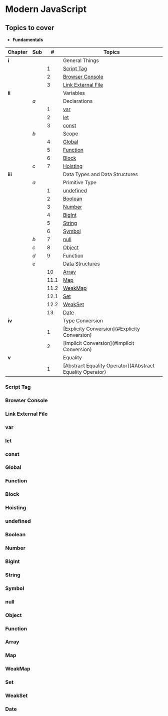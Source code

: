# Modern JavaScript

## Topics to cover

* **Fundamentals**

| Chapter | Sub | # | Topics |
| ------- | --- | - | ------ |
| **i** |  |  | General Things |
|  |  | 1 | [Script Tag](#script-tag) |
|  |  | 2 | [Browser Console](#browser-console) |
|  |  | 3 | [Link External File](#link-external-file) |
| **ii** |  |  | Variables |
|  | *a* |  | Declarations |
|  |  | 1 | [var](#var) |
|  |  | 2 | [let](#let) |
|  |  | 3 | [const](#const) |
|  | *b* |  | Scope |
|  |  | 4 | [Global](#global) |
|  |  | 5 | [Function](#function) |
|  |  | 6 | [Block](#block) |
|  | *c* | 7 | [Hoisting](#Hoisting) |
| **iii** |  |  | Data Types and Data Structures |
|  | *a* |  | Primitive Type |
|  |  | 1 | [undefined](#undefined) |
|  |  | 2 | [Boolean](#boolean) |
|  |  | 3 | [Number](#Number) |
|  |  | 4 | [BigInt](#BigInt) |
|  |  | 5 | [String](#string) |
|  |  | 6 | [Symbol](#symbol) |
|  | *b* | 7 | [null](#null) |
|  | *c* | 8 | [Object](#object) |
|  | *d* | 9 | [Function](#function) |
|  | *e* |  | Data Structures |
|  |  | 10 | [Array](#array) |
|  |  | 11.1 | [Map](#map) |
|  |  | 11.2 | [WeakMap](#weakMap) |
|  |  | 12.1 | [Set](#set) |
|  |  | 12.2 | [WeakSet](#weakSet) |
|  |  | 13 | [Date](#date) |
| **iv** |  |  | Type Conversion |
|  |  | 1 | [Explicity Conversion](#Explicity Conversion) |
|  |  | 2 | [Implicit Conversion](#Implicit Conversion) |
| **v** |  |  | Equality |
|  |  | 1 | [Abstract Equality Operator](#Abstract Equality Operator)|



### Script Tag


### Browser Console


### Link External File


### var


### let


### const


### Global


### Function


### Block


### Hoisting


### undefined


### Boolean


### Number


### BigInt 


### String


### Symbol


### null


### Object


### Function


### Array


### Map


### WeakMap


### Set


### WeakSet


### Date
